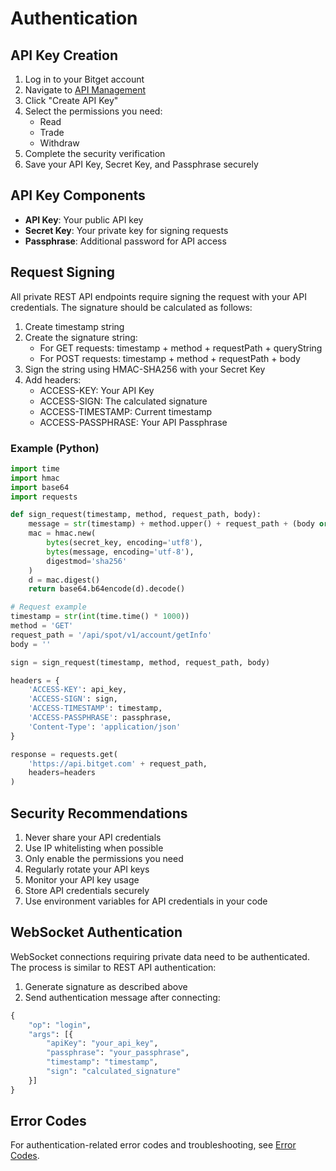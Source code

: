 # Authentication

## API Key Creation

1. Log in to your Bitget account
2. Navigate to [API Management](https://www.bitget.com/account/newapi)
3. Click "Create API Key"
4. Select the permissions you need:
   - Read
   - Trade
   - Withdraw
5. Complete the security verification
6. Save your API Key, Secret Key, and Passphrase securely

## API Key Components

- **API Key**: Your public API key
- **Secret Key**: Your private key for signing requests
- **Passphrase**: Additional password for API access

## Request Signing

All private REST API endpoints require signing the request with your API credentials. The signature should be calculated as follows:

1. Create timestamp string
2. Create the signature string:
   - For GET requests: timestamp + method + requestPath + queryString
   - For POST requests: timestamp + method + requestPath + body
3. Sign the string using HMAC-SHA256 with your Secret Key
4. Add headers:
   - ACCESS-KEY: Your API Key
   - ACCESS-SIGN: The calculated signature
   - ACCESS-TIMESTAMP: Current timestamp
   - ACCESS-PASSPHRASE: Your API Passphrase

### Example (Python)

```python
import time
import hmac
import base64
import requests

def sign_request(timestamp, method, request_path, body):
    message = str(timestamp) + method.upper() + request_path + (body or '')
    mac = hmac.new(
        bytes(secret_key, encoding='utf8'),
        bytes(message, encoding='utf-8'),
        digestmod='sha256'
    )
    d = mac.digest()
    return base64.b64encode(d).decode()

# Request example
timestamp = str(int(time.time() * 1000))
method = 'GET'
request_path = '/api/spot/v1/account/getInfo'
body = ''

sign = sign_request(timestamp, method, request_path, body)

headers = {
    'ACCESS-KEY': api_key,
    'ACCESS-SIGN': sign,
    'ACCESS-TIMESTAMP': timestamp,
    'ACCESS-PASSPHRASE': passphrase,
    'Content-Type': 'application/json'
}

response = requests.get(
    'https://api.bitget.com' + request_path,
    headers=headers
)
```

## Security Recommendations

1. Never share your API credentials
2. Use IP whitelisting when possible
3. Only enable the permissions you need
4. Regularly rotate your API keys
5. Monitor your API key usage
6. Store API credentials securely
7. Use environment variables for API credentials in your code

## WebSocket Authentication

WebSocket connections requiring private data need to be authenticated. The process is similar to REST API authentication:

1. Generate signature as described above
2. Send authentication message after connecting:

```python
{
    "op": "login",
    "args": [{
        "apiKey": "your_api_key",
        "passphrase": "your_passphrase",
        "timestamp": "timestamp",
        "sign": "calculated_signature"
    }]
}
```

## Error Codes

For authentication-related error codes and troubleshooting, see [Error Codes](./error-codes.md).
